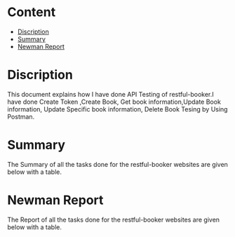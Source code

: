 # Content    
- [ Discription](#discription )
- [Summary](#summary) 
- [Newman Report](#newmanreport) 
# Discription 
This document explains how I have done API Testing of restful-booker.I have done Create Token ,Create Book, Get book information,Update Book information, Update Specific book information, Delete Book Tesing by Using Postman.


# Summary 
The Summary of all the tasks done for the restful-booker websites are given below with a table.


# Newman Report
The Report of all the tasks done for the restful-booker websites are given below with a table.


